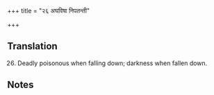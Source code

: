 +++
title = "२६ अघविषा निपतन्ती"

+++
## Translation
26. Deadly poisonous when falling down; darkness when fallen down.

## Notes

